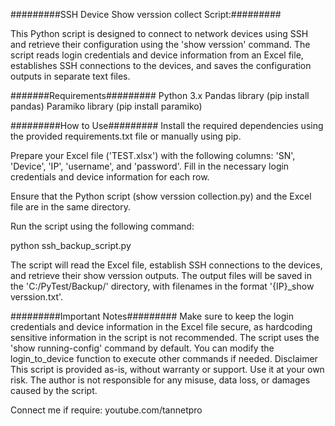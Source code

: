 #########SSH Device Show verssion collect  Script:#########

This Python script is designed to connect to network devices using SSH and retrieve 
their configuration using the 'show verssion' command. The script reads login 
credentials and device information from an Excel file, establishes SSH connections 
to the devices, and saves the configuration outputs in separate text files.


#######Requirements#########
Python 3.x
Pandas library (pip install pandas)
Paramiko library (pip install paramiko)

#########How to Use#########
Install the required dependencies using the provided requirements.txt file or manually using pip.

Prepare your Excel file ('TEST.xlsx') with the following columns: 'SN', 'Device', 'IP', 'username', and 'password'. Fill in the necessary login credentials and device information for each row.

Ensure that the Python script (show verssion collection.py) and the Excel file are in the same directory.

Run the script using the following command:

python ssh_backup_script.py

The script will read the Excel file, establish SSH connections to the devices, 
and retrieve their show verssion outputs. The output files will be saved in the 'C:/PyTest/Backup/' directory, 
with filenames in the format '{IP}_show verssion.txt'.



#########Important Notes#########
Make sure to keep the login credentials and device information in the Excel file secure, as hardcoding 
sensitive information in the script is not recommended.
The script uses the 'show running-config' command by default. 
You can modify the login_to_device function to execute other commands if needed.
Disclaimer
This script is provided as-is, without warranty or support. Use it at your own risk. 
The author is not responsible for any misuse, data loss, or damages caused by the script.


Connect me if require: youtube.com/tannetpro

